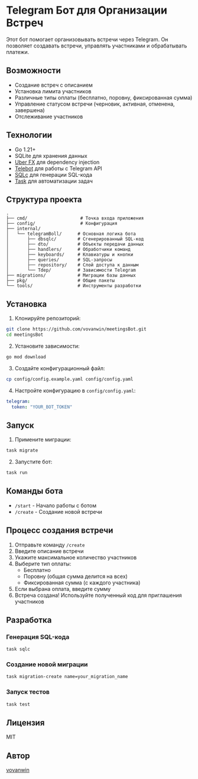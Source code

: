 # Telegram Бот для Организации Встреч

Этот бот помогает организовывать встречи через Telegram. Он позволяет создавать встречи, управлять участниками и обрабатывать платежи.

## Возможности

- Создание встреч с описанием
- Установка лимита участников
- Различные типы оплаты (бесплатно, поровну, фиксированная сумма)
- Управление статусом встречи (черновик, активная, отменена, завершена)
- Отслеживание участников

## Технологии

- Go 1.21+
- SQLite для хранения данных
- [Uber FX](https://github.com/uber-go/fx) для dependency injection
- [Telebot](https://github.com/tucnak/telebot) для работы с Telegram API
- [SQLc](https://sqlc.dev/) для генерации SQL-кода
- [Task](https://taskfile.dev/) для автоматизации задач

## Структура проекта

```
.
├── cmd/                    # Точка входа приложения
├── config/                 # Конфигурация
├── internal/              
│   └── telegramBoll/      # Основная логика бота
│       ├── dbsqlc/        # Сгенерированный SQL-код
│       ├── dto/           # Объекты передачи данных
│       ├── handlers/      # Обработчики команд
│       ├── keyboards/     # Клавиатуры и кнопки
│       ├── queries/       # SQL-запросы
│       ├── repository/    # Слой доступа к данным
│       └── Tdep/          # Зависимости Telegram
├── migrations/            # Миграции базы данных
├── pkg/                   # Общие пакеты
└── tools/                 # Инструменты разработки
```

## Установка

1. Клонируйте репозиторий:
```bash
git clone https://github.com/vovanwin/meetingsBot.git
cd meetingsBot
```

2. Установите зависимости:
```bash
go mod download
```

3. Создайте конфигурационный файл:
```bash
cp config/config.example.yaml config/config.yaml
```

4. Настройте конфигурацию в `config/config.yaml`:
```yaml
telegram:
  token: "YOUR_BOT_TOKEN"
```

## Запуск

1. Примените миграции:
```bash
task migrate
```

2. Запустите бот:
```bash
task run
```

## Команды бота

- `/start` - Начало работы с ботом
- `/create` - Создание новой встречи

## Процесс создания встречи

1. Отправьте команду `/create`
2. Введите описание встречи
3. Укажите максимальное количество участников
4. Выберите тип оплаты:
   - Бесплатно
   - Поровну (общая сумма делится на всех)
   - Фиксированная сумма (с каждого участника)
5. Если выбрана оплата, введите сумму
6. Встреча создана! Используйте полученный код для приглашения участников

## Разработка

### Генерация SQL-кода

```bash
task sqlc
```

### Создание новой миграции

```bash
task migration-create name=your_migration_name
```

### Запуск тестов

```bash
task test
```

## Лицензия

MIT

## Автор

[vovanwin](https://github.com/vovanwin)


 
